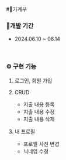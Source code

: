 #💸가계부

### 📅개발 기간

- 2024.06.10 ~ 06.14

  <br/>

### ⚙ 구현 기능

1. 로그인, 회원 가입

2. CRUD

   - 지출 내용 등록
   - 지출 내용 수정
   - 지출 내용 삭제

3. 내 프로필

   - 프로필 사진 변경
   - 닉네임 수정

   <br/>
